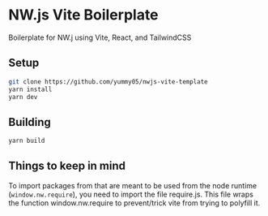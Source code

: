 # NW.js Vite Boilerplate
Boilerplate for NW.j using Vite, React, and TailwindCSS

## Setup
```bash
git clone https://github.com/yummy05/nwjs-vite-template
yarn install
yarn dev
```

## Building
```bash
yarn build
```

## Things to keep in mind
To import packages from that are meant to be used from the node runtime (`window.nw.require`), you need to import the file require.js. This file wraps the function window.nw.require to prevent/trick vite from trying to polyfill it.